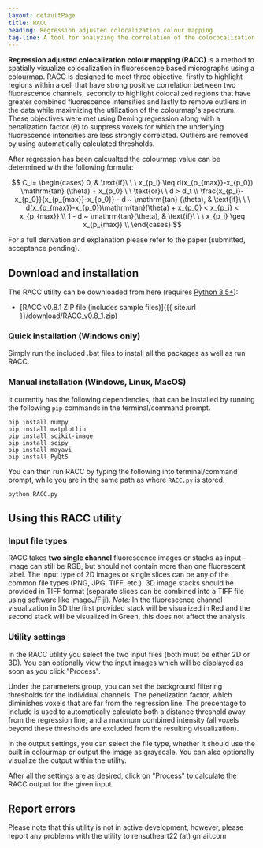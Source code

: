 ```yaml
---
layout: defaultPage
title: RACC
heading: Regression adjusted colocalization colour mapping
tag-line: A tool for analyzing the correlation of the colococalization between two fluorescent channels
---
```


**Regression adjusted colocalization colour mapping (RACC)** is a method to spatially visualize colocalization in fluorescence based micrographs using a colourmap. RACC is designed to meet three objective, firstly to highlight regions within a cell that have strong positive correlation between two fluorescence channels, secondly to highlight colocalized regions that have greater combined fluorescence intensities and lastly to remove outliers in the data while maximizing the utilization of the colourmap's spectrum. These objectives were met using Deming regression along with a penalization factor ($\theta$) to suppress voxels for which the underlying fluorescence intensities are less strongly correlated. Outliers are removed by using automatically calculated thresholds.

After regression has been calcualted the colourmap value can be determined with the following formula:

$$
    C_i=
    \begin{cases}
      0, & \text{if}\ \ \  x_{p_i} \leq d(x_{p_{max}}-x_{p_0}) \mathrm{tan} (\theta) + x_{p_0} \ \ \text{or}\ \ d > d_t \\ 
      \frac{x_{p_i}-x_{p_0}}{x_{p_{max}}-x_{p_0}} - d ~ \mathrm{tan} (\theta),  & \text{if}\ \ \ d(x_{p_{max}}-x_{p_0})\mathrm{tan}(\theta) + x_{p_0} < x_{p_i} < x_{p_{max}} \\
      1 - d ~ \mathrm{tan}(\theta), & \text{if}\ \ \  x_{p_i} \geq x_{p_{max}} \\
    \end{cases}
$$

For a full derivation and explanation please refer to the paper (submitted, acceptance pending).

## Download and installation

The RACC utility can be downloaded from here (requires [Python 3.5+](https://www.python.org/downloads/)):

- [RACC v0.8.1 ZIP file (includes sample files)]({{ site.url }}/download/RACC_v0.8_1.zip)

### Quick installation (Windows only)
Simply run the included .bat files to install all the packages as well as run RACC.


### Manual installation (Windows, Linux, MacOS)
It currently has the following dependencies, that can be installed by running the following `pip` commands in the terminal/command prompt.

```
pip install numpy
pip install matplotlib
pip install scikit-image
pip install scipy
pip install mayavi
pip install PyQt5
```

You can then run RACC by typing the following into terminal/command prompt, while you are in the same path as where `RACC.py` is stored.

```
python RACC.py
```

## Using this RACC utility

### Input file types

RACC takes **two single channel** fluorescence images or stacks as input - image can still be RGB, but should not contain more than one fluorescent label. The input type of 2D images or single slices can be any of the common file types (PNG, JPG, TIFF, etc.). 3D image stacks should be provided in TIFF format (separate slices can be combined into a TIFF file using software like [ImageJ/Fiji](https://fiji.sc/)). _Note:_ In the fluorescence channel visualization in 3D the first provided stack will be visualized in Red and the second stack will be visualized in Green, this does not affect the analysis.

### Utility settings

In the RACC utility you select the two input files (both must be either 2D or 3D). You can optionally view the input images which will be displayed as soon as you click "Process". 

Under the parameters group, you can set the background filtering thresholds for the individual channels. The penelization factor, which diminishes voxels that are far from the regression line. The precentage to include is used to automatically calculate both a distance threshold away from the regression line, and a maximum combined intensity (all voxels beyond these thresholds are excluded from the resulting visualization).

In the output settings, you can select the file type, whether it should use the built in colourmap or output the image as grayscale. You can also optionally visualize the output within the utility.

After all the settings are as desired, click on "Process" to calculate the RACC output for the given input.

## Report errors

Please note that this utility is not in active development, however, please report any problems with the utility to rensutheart22 (at) gmail.com
